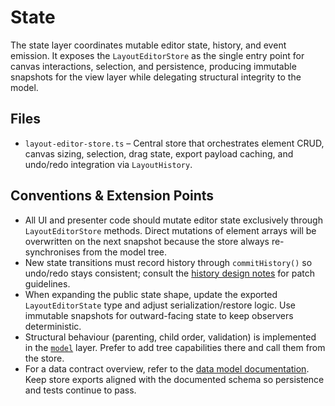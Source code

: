 # State

The state layer coordinates mutable editor state, history, and event emission. It exposes the `LayoutEditorStore` as the single entry point for canvas interactions, selection, and persistence, producing immutable snapshots for the view layer while delegating structural integrity to the model.

## Files

- `layout-editor-store.ts` – Central store that orchestrates element CRUD, canvas sizing, selection, drag state, export payload caching, and undo/redo integration via `LayoutHistory`.

## Conventions & Extension Points

- All UI and presenter code should mutate editor state exclusively through `LayoutEditorStore` methods. Direct mutations of element arrays will be overwritten on the next snapshot because the store always re-synchronises from the model tree.
- New state transitions must record history through `commitHistory()` so undo/redo stays consistent; consult the [history design notes](../../docs/history-design.md) for patch guidelines.
- When expanding the public state shape, update the exported `LayoutEditorState` type and adjust serialization/restore logic. Use immutable snapshots for outward-facing state to keep observers deterministic.
- Structural behaviour (parenting, child order, validation) is implemented in the [`model`](../model/README.md) layer. Prefer to add tree capabilities there and call them from the store.
- For a data contract overview, refer to the [data model documentation](../../docs/data-model-overview.md). Keep store exports aligned with the documented schema so persistence and tests continue to pass.

